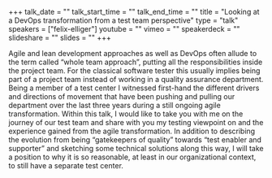 +++
talk_date = ""
talk_start_time = ""
talk_end_time = ""
title = "Looking at a DevOps transformation from a test team perspective"
type = "talk"
speakers = ["felix-elliger"]
youtube = ""
vimeo = ""
speakerdeck = ""
slideshare = ""
slides = ""
+++

Agile and lean development approaches as well as DevOps often allude to the term called “whole team approach”, putting all the responsibilities inside the project team. For the classical software tester this usually implies being part of a project team instead of working in a quality assurance department. Being a member of a test center I witnessed first-hand the different drivers and directions of movement that have been pushing and pulling our department over the last three years during a still ongoing agile transformation. Within this talk, I would like to take you with me on the journey of our test team and share with you my testing viewpoint on and the experience gained from the agile transformation. In addition to describing the evolution from being “gatekeepers of quality” towards “test enabler and supporter” and sketching some technical solutions along this way, I will take a position to why it is so reasonable, at least in our organizational context, to still have a separate test center.
